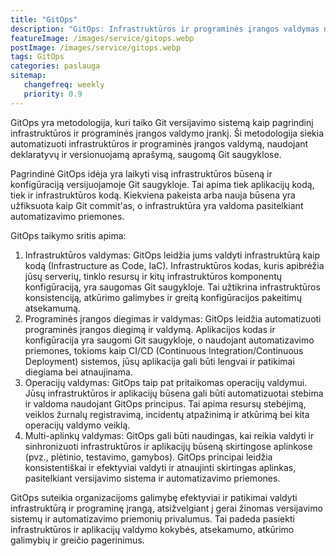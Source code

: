 ```yaml
---
title: "GitOps"
description: "GitOps: Infrastruktūros ir programinės įrangos valdymas naudojant Git"
featureImage: /images/service/gitops.webp
postImage: /images/service/gitops.webp
tags: GitOps
categories: paslauga
sitemap:
   changefreq: weekly
   priority: 0.9
---
```


GitOps yra metodologija, kuri taiko Git versijavimo sistemą kaip pagrindinį infrastruktūros ir programinės įrangos
valdymo įrankį. Ši metodologija siekia automatizuoti infrastruktūros ir programinės įrangos valdymą, naudojant
deklaratyvų ir versionuojamą aprašymą, saugomą Git saugyklose.

Pagrindinė GitOps idėja yra laikyti visą infrastruktūros būseną ir konfigūraciją versijuojamoje Git saugykloje. Tai
apima tiek aplikacijų kodą, tiek ir infrastruktūros kodą. Kiekviena pakeista arba nauja būsena yra užfiksuota kaip Git
commit'as, o infrastruktūra yra valdoma pasitelkiant automatizavimo priemones.

GitOps taikymo sritis apima:

1. Infrastruktūros valdymas: GitOps leidžia jums valdyti infrastruktūrą kaip kodą (Infrastructure as Code, IaC).
   Infrastruktūros kodas, kuris apibrėžia jūsų serverių, tinklo resursų ir kitų infrastruktūros komponentų
   konfigūraciją, yra saugomas Git saugykloje. Tai užtikrina infrastruktūros konsistenciją, atkūrimo galimybes ir greitą
   konfigūracijos pakeitimų atsekamumą.
2. Programinės įrangos diegimas ir valdymas: GitOps leidžia automatizuoti programinės įrangos diegimą ir valdymą.
   Aplikacijos kodas ir konfigūracija yra saugomi Git saugykloje, o naudojant automatizavimo priemones, tokioms kaip
   CI/CD (Continuous Integration/Continuous Deployment) sistemos, jūsų aplikacija gali būti lengvai ir patikimai
   diegiama bei atnaujinama.
3. Operacijų valdymas: GitOps taip pat pritaikomas operacijų valdymui. Jūsų infrastruktūros ir aplikacijų būsena gali
   būti automatizuotai stebima ir valdoma naudojant GitOps principus. Tai apima resursų stebėjimą, veiklos žurnalų
   registravimą, incidentų atpažinimą ir atkūrimą bei kita operacijų valdymo veiklą.
4. Multi-aplinkų valdymas: GitOps gali būti naudingas, kai reikia valdyti ir sinhronizuoti infrastruktūros ir aplikacijų
   būseną skirtingose aplinkose (pvz., plėtinio, testavimo, gamybos). GitOps principai leidžia konsistentiškai ir
   efektyviai valdyti ir atnaujinti skirtingas aplinkas, pasitelkiant versijavimo sistema ir automatizavimo priemones.

GitOps suteikia organizacijoms galimybę efektyviai ir patikimai valdyti infrastruktūrą ir programinę įrangą,
atsižvelgiant į gerai žinomas versijavimo sistemų ir automatizavimo priemonių privalumus. Tai padeda pasiekti
infrastruktūros ir aplikacijų valdymo kokybės, atsekamumo, atkūrimo galimybių ir greičio pagerinimus.